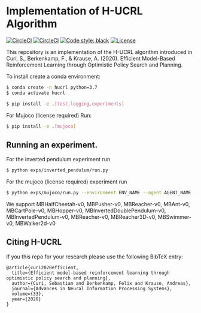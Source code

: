 # Implementation of H-UCRL Algorithm

[![CircleCI](https://img.shields.io/circleci/build/github/sebascuri/hucrl/master?label=master%20build%20and%20test&token=7f83bf4eea065c55015a2685c2b0ffbf996e3a2a)](https://app.circleci.com/pipelines/github/sebascuri/hucrl)
[![CircleCI](https://img.shields.io/circleci/build/github/sebascuri/hucrl/dev?label=dev%20build%20and%20test&token=7f83bf4eea065c55015a2685c2b0ffbf996e3a2a)](https://app.circleci.com/pipelines/github/sebascuri/hucrl)
[![Code style: black](https://img.shields.io/badge/code%20style-black-000000.svg)](https://github.com/psf/black)
[![License](https://img.shields.io/github/license/mashape/apistatus.svg)](https://pypi.org/project/hug/)

This repository is an implementation of the H-UCRL algorithm introduced in
Curi, S., Berkenkamp, F., & Krause, A. (2020). Efficient Model-Based Reinforcement Learning through Optimistic Policy Search and Planning.



To install create a conda environment:
```bash
$ conda create -n hucrl python=3.7
$ conda activate hucrl
```

```bash
$ pip install -e .[test,logging,experiments]
```

For Mujoco (license required) Run:
```bash
$ pip install -e .[mujoco]
```


## Running an experiment.
For the inverted pendulum experiment run
```bash
$ python exps/inverted_pendulum/run.py
```

For the mujoco (license required) experiment run
```bash
$ python exps/mujoco/run.py --environment ENV_NAME --agent AGENT_NAME --action
```

We support MBHalfCheetah-v0, MBPusher-v0, MBReacher-v0, MBAnt-v0, MBCartPole-v0, MBHopper-v0,
MBInvertedDoublePendulum-v0, MBInvertedPendulum-v0, MBReacher-v0, MBReacher3D-v0, MBSwimmer-v0, MBWalker2d-v0

## Citing H-UCRL
If you this repo for your research please use the following BibTeX entry:
```text
@article{curi2020efficient,
  title={Efficient model-based reinforcement learning through optimistic policy search and planning},
  author={Curi, Sebastian and Berkenkamp, Felix and Krause, Andreas},
  journal={Advances in Neural Information Processing Systems},
  volume={33},
  year={2020}
}
```
